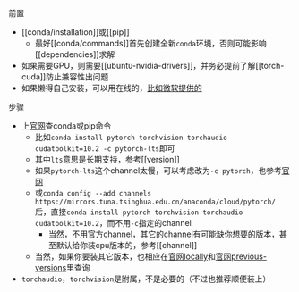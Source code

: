 前置
- [[conda/installation]]或[[pip]]
  - 最好[[conda/commands]]首先创建全新`conda`环境，否则可能影响[[dependencies]]求解
- 如果需要GPU，则需要[[ubuntu-nvidia-drivers]]，并务必提前了解[[torch-cuda]]防止兼容性出问题
- 如果懒得自己安装，可以用在线的，[比如微软提供的](https://docs.microsoft.com/en-us/learn/modules/intro-machine-learning-pytorch/)

步骤
- 上[官网](https://pytorch.org/get-started/locally/)查conda或pip命令
  - 比如`conda install pytorch torchvision torchaudio cudatoolkit=10.2 -c pytorch-lts`即可
  - 其中`lts`意思是长期支持，参考[[version]]
  - 如果`pytorch-lts`这个channel太慢，可以考虑改为`-c pytorch`，也参考[官网](https://pytorch.org/get-started/locally/)
  - 或`conda config --add channels https://mirrors.tuna.tsinghua.edu.cn/anaconda/cloud/pytorch/`后，直接`conda install pytorch torchvision torchaudio cudatoolkit=10.2`，而不用`-c`指定的channel
    - 当然，不用官方channel，其它的channel有可能缺你想要的版本，甚至默认给你装cpu版本的，参考[[channel]]
  - 当然，如果你要装其它版本，也相应在[官网locally](https://pytorch.org/get-started/locally/)和[官网previous-versions](https://pytorch.org/get-started/previous-versions/)里查询
- `torchaudio`，`torchvision`是附属，不是必要的（不过也推荐顺便装上）